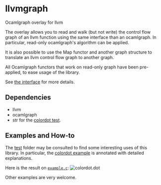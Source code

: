 llvmgraph
===============

Ocamlgraph overlay for llvm

The overlay allows you to read and walk (but not write) the control flow graph of an llvm function using the same interface than an ocamlgraph. In particular, read-only ocamlgraph's algorithm can be applied.

It is also possible to use the Map functor and another graph structure to translate an llvm control flow graph to another graph.

All Ocamlgraph functors that work on read-only graph have been pre-applied, to ease usage of the library.

See [the interface](src/llvmgraph.mli) for more details.

## Dependencies ##

- llvm
- ocamlgraph
- str for the [colordot test](test/colordot.ml).

## Examples and How-to ##

The [test](test) folder may be consulted to find some interesting uses of this library. In particular, the [colordot example](test/colordot.ml) is annotated with detailed explanations.

Here is the result on [`example.c`](test/example.c):
![colordot.dot](http://i.imgur.com/VahGMoP.png)

Other examples are very welcome.
